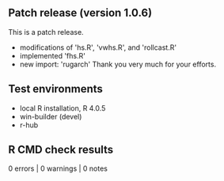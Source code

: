 ## Patch release (version 1.0.6)
This is a patch release.

- modifications of 'hs.R', 'vwhs.R', and 'rollcast.R'
- implemented 'fhs.R'
- new import: 'rugarch'
Thank you very much for your efforts.

## Test environments
* local R installation, R 4.0.5
* win-builder (devel)
* r-hub

## R CMD check results

0 errors | 0 warnings | 0 notes

